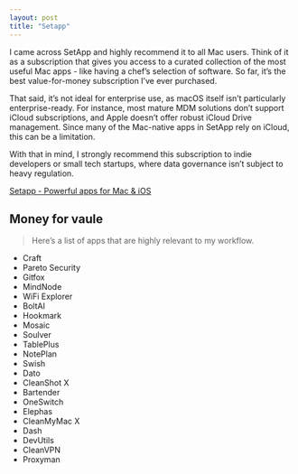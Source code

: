 ```yaml
---
layout: post
title: "Setapp"
---
```


I came across SetApp and highly recommend it to all Mac users. Think of it as a subscription that gives you access to a curated collection of the most useful Mac apps - like having a chef’s selection of software. So far, it’s the best value-for-money subscription I’ve ever purchased.

That said, it’s not ideal for enterprise use, as macOS itself isn’t particularly enterprise-ready. For instance, most mature MDM solutions don’t support iCloud subscriptions, and Apple doesn’t offer robust iCloud Drive management. Since many of the Mac-native apps in SetApp rely on iCloud, this can be a limitation.

With that in mind, I strongly recommend this subscription to indie developers or small tech startups, where data governance isn’t subject to heavy regulation.

[Setapp - Powerful apps for Mac & iOS](https://setapp.com/)


## Money for vaule
> Here’s a list of apps that are highly relevant to my workflow.

- Craft
- Pareto Security
- Gitfox
- MindNode
- WiFi Explorer
- BoltAI
- Hookmark
- Mosaic
- Soulver
- TablePlus
- NotePlan
- Swish
- Dato
- CleanShot X
- Bartender
- OneSwitch
- Elephas
- CleanMyMac X
- Dash
- DevUtils
- CleanVPN
- Proxyman